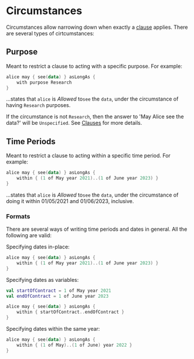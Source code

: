 # Circumstances

Circumstances allow narrowing down when exactly a
[clause](Clauses.md) applies. There are several types of cirtcumstances:

## Purpose

Meant to restrict a clause to acting with a specific purpose. For example:

```kotlin
alice may { see(data) } asLongAs {
    with purpose Research
}
```

...states that `alice` is _Allowed_ to`see` the `data`, under the circumstance of having `Research` purposes.

If the circumstance is not `Research`, then the answer to 'May Alice see the data?' will be `Unspecified`. See [Clauses](Clauses.md) for more details.

## Time Periods
Meant to restrict a clause to acting within a specific time period. For example:

```kotlin
alice may { see(data) } asLongAs {
    within { (1 of May year 2021)..(1 of June year 2023) }
}
```

...states that `alice` is _Allowed_ to`see` the `data`, under the circumstance of doing it within 01/05/2021 and 01/06/2023, inclusive.

### Formats

There are several ways of writing time periods and dates in general. All the following are valid:

Specifying dates in-place:
```kotlin
alice may { see(data) } asLongAs {
    within { (1 of May year 2021)..(1 of June year 2023) }
}
```

Specifying dates as variables:
```kotlin
val startOfContract = 1 of May year 2021
val endOfContract = 1 of June year 2023

alice may { see(data) } asLongAs {
    within { startOfContract..endOfContract }
}
```

Specifying dates within the same year:
```kotlin
alice may { see(data) } asLongAs {
    within { (1 of May)..(1 of June) year 2022 }
}
```
